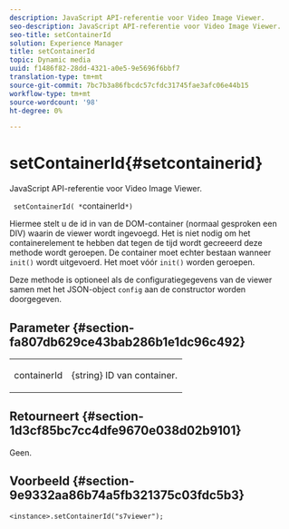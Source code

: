 ```yaml
---
description: JavaScript API-referentie voor Video Image Viewer.
seo-description: JavaScript API-referentie voor Video Image Viewer.
seo-title: setContainerId
solution: Experience Manager
title: setContainerId
topic: Dynamic media
uuid: f1486f82-28dd-4321-a0e5-9e5696f6bbf7
translation-type: tm+mt
source-git-commit: 7bc7b3a86fbcdc57cfdc31745fae3afc06e44b15
workflow-type: tm+mt
source-wordcount: '98'
ht-degree: 0%

---
```



# setContainerId{#setcontainerid}

JavaScript API-referentie voor Video Image Viewer.

` setContainerId( *`containerId`*)`

Hiermee stelt u de id in van de DOM-container (normaal gesproken een DIV) waarin de viewer wordt ingevoegd. Het is niet nodig om het containerelement te hebben dat tegen de tijd wordt gecreeerd deze methode wordt geroepen. De container moet echter bestaan wanneer `init()` wordt uitgevoerd. Het moet vóór `init()` worden geroepen.

Deze methode is optioneel als de configuratiegegevens van de viewer samen met het JSON-object `config` aan de constructor worden doorgegeven.

## Parameter {#section-fa807db629ce43bab286b1e1dc96c492}

<table id="table_896DFF34A68A403DB93A6D597461A573"> 
 <tbody> 
  <tr> 
   <td colname="col1"> <p> <span class="codeph"> <span class="varname"> containerId  </span> </span> </p> </td> 
   <td colname="col2"> <p> <span class="codeph"> {string}  </span> ID van container. </p> </td> 
  </tr> 
 </tbody> 
</table>

## Retourneert {#section-1d3cf85bc7cc4dfe9670e038d02b9101}

Geen.

## Voorbeeld {#section-9e9332aa86b74a5fb321375c03fdc5b3}

```
<instance>.setContainerId("s7viewer");
```

